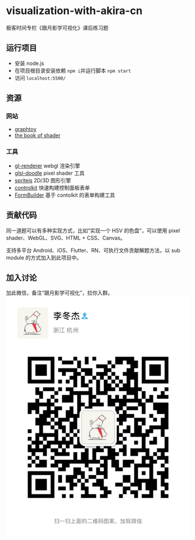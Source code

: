 # visualization-with-akira-cn

极客时间专栏《跟月影学可视化》课后练习题

## 运行项目

- 安装 node.js
- 在项目根目录安装依赖 `npm i`并运行脚本 `npm start`
- 访问 `localhost:5500/`

## 资源

### 网站

- [graphtoy](http://www.iquilezles.org/apps/graphtoy/)
- [the book of shader](https://thebookofshaders.com/)

### 工具

- [gl-renderer](https://github.com/akira-cn/gl-renderer) webgl 渲染引擎
- [glsl-doodle](https://doodle.webgl.group/) pixel shader 工具
- [spritejs](https://spritejs.org/) 2D/3D 图形引擎
- [controlkit](https://github.com/automat/controlkit.js) 快速构建控制面板表单
- [FormBuilder](./docs/formbuilder.md) 基于 contolkit 的表单构建工具

## 贡献代码

同一道题可以有多种实现方式，比如“实现一个 HSV 的色盘”，可以使用 pixel shader、WebGL、SVG、HTML + CSS、Canvas。

支持多平台 Android、iOS、Flutter、RN、可执行文件贡献解题方法，以 sub module 的方式加入到此项目中。

## 加入讨论

加此微信，备注“跟月影学可视化”，拉你入群。
![wechat](./assets/wechat.jpeg)
